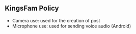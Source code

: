 ## KingsFam Policy

- Camera use: used for the creation of post
- Microphone use: used for sending voice audio (Android)
